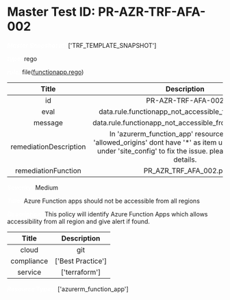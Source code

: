 



# Master Test ID: PR-AZR-TRF-AFA-002


***<font color="white">Master Snapshot Id:</font>*** ['TRF_TEMPLATE_SNAPSHOT']

***<font color="white">type:</font>*** rego

***<font color="white">rule:</font>*** file([functionapp.rego])  
  
  
  
  

|Title|Description|
| :---: | :---: |
|id|PR-AZR-TRF-AFA-002|
|eval|data.rule.functionapp_not_accessible_from_all_region|
|message|data.rule.functionapp_not_accessible_from_all_region_err|
|remediationDescription|In 'azurerm_function_app' resource, make sure 'allowed_origins' dont have '*' as item under 'cors' block under 'site_config' to fix the issue. please visit <a href='https://registry.terraform.io/providers/hashicorp/azurerm/latest/docs/resources/function_app#allowed_origins' target='_blank'>here</a> for details.|
|remediationFunction|PR_AZR_TRF_AFA_002.py|


***<font color="white">Severity:</font>*** Medium

***<font color="white">Title:</font>*** Azure Function apps should not be accessible from all regions

***<font color="white">Description:</font>*** This policy will identify Azure Function Apps which allows accessibility from all region and give alert if found.  
  
  

|Title|Description|
| :---: | :---: |
|cloud|git|
|compliance|['Best Practice']|
|service|['terraform']|


***<font color="white">Resource Types:</font>*** ['azurerm_function_app']


[functionapp.rego]: https://github.com/prancer-io/prancer-compliance-test/tree/master/azure/terraform/functionapp.rego
